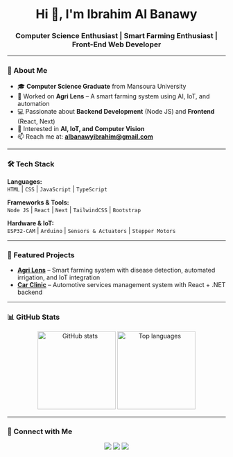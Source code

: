 <h1 align="center">Hi 👋, I'm Ibrahim Al Banawy</h1>
<h3 align="center">Computer Science Enthusiast | Smart Farming Enthusiast | Front-End Web Developer</h3>

---

### 🌟 About Me
- 🎓 **Computer Science Graduate** from Mansoura University
- 🌱 Worked on **Agri Lens** – A smart farming system using AI, IoT, and automation
- 💻 Passionate about **Backend Development** (Node JS) and **Frontend** (React, Next)
- 🤖 Interested in **AI, IoT, and Computer Vision**
- 📫 Reach me at: **albanawyibrahim@gmail.com**

---

### 🛠️ Tech Stack
**Languages:**  
`HTML` | `CSS` | `JavaScript` | `TypeScript`

**Frameworks & Tools:**  
`Node JS` | `React` | `Next` | `TailwindCSS` | `Bootstrap`

**Hardware & IoT:**  
`ESP32-CAM` | `Arduino` | `Sensors & Actuators` | `Stepper Motors`

---

### 📌 Featured Projects
- **[Agri Lens](#)** – Smart farming system with disease detection, automated irrigation, and IoT integration  
- **[Car Clinic](#)** – Automotive services management system with React + .NET backend

---

### 📊 GitHub Stats
<p align="center">
<img src="https://github-readme-stats.vercel.app/api?username=IbrahimAlBanawy&show_icons=true&theme=tokyonight" alt="GitHub stats" height="180" />
<img src="https://github-readme-stats.vercel.app/api/top-langs/?username=IbrahimAlBanawy&layout=compact&theme=tokyonight" alt="Top languages" height="180" />
</p>

---

### 🔗 Connect with Me
<p align="center">
<a href="https://linkedin.com/in/ibrahim-al-banawy" target="_blank"><img src="https://img.shields.io/badge/LinkedIn-0077B5?style=for-the-badge&logo=linkedin&logoColor=white"/></a>
<a href="mailto:albanawyibrahim@gmail.com"><img src="https://img.shields.io/badge/Email-D14836?style=for-the-badge&logo=gmail&logoColor=white"/></a>
<a href="https://github.com/IbrahimAlBanawy"><img src="https://img.shields.io/badge/GitHub-181717?style=for-the-badge&logo=github&logoColor=white"/></a>
</p>
